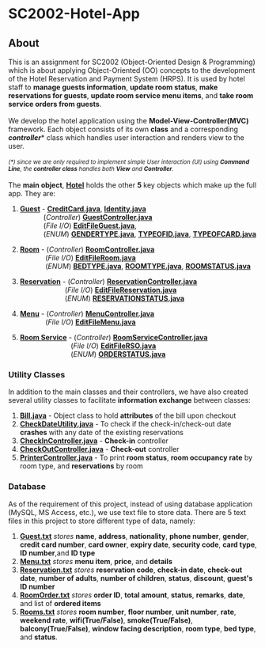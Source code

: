 # SC2002-Hotel-App
## About 
This is an assignment for SC2002 (Object-Oriented Design & Programming) which is about applying Object-Oriented (OO) concepts to the development of the Hotel Reservation and Payment System (HRPS). It is used by hotel staff to **manage guests information**, **update room status**, **make reservations for guests**, **update room service menu items**, and **take room service orders from guests**.
\
\
We develop the hotel application using the **Model-View-Controller(MVC)** framework. Each object consists of its own **class** and a corresponding **_controller_*** class which handles user interaction and renders view to the user.
\
\
<sup>_(*) since we are only required to implement simple User interaction (UI) using **Command Line**, the **controller class** handles both **View** and **Controller**._</sup>
\
\
The **main object**, **[Hotel](src/hotelReservation/Hotel.java)** holds the other **5** key objects which make up the full app. They are: 
1. **[Guest](src/hotelReservation/Guests.java)** - **[CreditCard.java](src/hotelReservation/CreditCard.java)**, **[Identity.java](src/hotelReservation/Identity.java)**
\
&nbsp;&nbsp;&nbsp;&nbsp;&nbsp;&nbsp;&nbsp;&nbsp;&nbsp;&nbsp;&nbsp;&nbsp;(_Controller_) **[GuestController.java](src/hotelReservation/GuestController.java)**
\
&nbsp;&nbsp;&nbsp;&nbsp;&nbsp;&nbsp;&nbsp;&nbsp;&nbsp;&nbsp;&nbsp;&nbsp;(_File I/O_) **[EditFileGuest.java](src/hotelReservation/EditFileGuest.java)**, 
\
&nbsp;&nbsp;&nbsp;&nbsp;&nbsp;&nbsp;&nbsp;&nbsp;&nbsp;&nbsp;&nbsp;&nbsp;(_ENUM_) **[GENDERTYPE.java](src/hotelReservation/GENDERTYPE.java)**, **[TYPEOFID.java](src/hotelReservation/TYPEOFID.java)**, **[TYPEOFCARD.java](src/hotelReservation/TYPEOFCARD.java)**

2. **[Room](src/hotelResevation/Rooms.java)** - (_Controller_) **[RoomController.java](src/hotelReservation/RoomController.java)**
\
&nbsp;&nbsp;&nbsp;&nbsp;&nbsp;&nbsp;&nbsp;&nbsp;&nbsp;&nbsp;&nbsp;&nbsp;&nbsp;(_File I/O_) **[EditFileRoom.java](src/hotelReservation/EditFileRoom.java)**
\
&nbsp;&nbsp;&nbsp;&nbsp;&nbsp;&nbsp;&nbsp;&nbsp;&nbsp;&nbsp;&nbsp;&nbsp;&nbsp;(_ENUM_) **[BEDTYPE.java](src/hotelReservation/BEDTYPE.java)**, **[ROOMTYPE.java](src/hotelReservation/ROOMTYPE.java)**,  **[ROOMSTATUS.java](src/hotelReservation/ROOMSTATUS.java)**
3. **[Reservation](src/hotelReservation/Reservation.java)** - (_Controller_) **[ReservationController.java](src/hotelReservation/ReservationController.java)** 
\
&nbsp;&nbsp;&nbsp;&nbsp;&nbsp;&nbsp;&nbsp;&nbsp;&nbsp;&nbsp;&nbsp;&nbsp;&nbsp;&nbsp;&nbsp;&nbsp;&nbsp;&nbsp;&nbsp;&nbsp;&nbsp;&nbsp;&nbsp;(_File I/O_) **[EditFileReservation.java](src/hotelReservation/EditFileReservation.java)** 
\
&nbsp;&nbsp;&nbsp;&nbsp;&nbsp;&nbsp;&nbsp;&nbsp;&nbsp;&nbsp;&nbsp;&nbsp;&nbsp;&nbsp;&nbsp;&nbsp;&nbsp;&nbsp;&nbsp;&nbsp;&nbsp;&nbsp;&nbsp;(_ENUM_) **[RESERVATIONSTATUS.java](src/hotelReservation/RESERVATIONSTATUS.java)**
4. **[Menu](src/hotelReservation/Menu.java)** - (_Controller_) **[MenuController.java](src/hotelReservation/MenuController.java)**
\
&nbsp;&nbsp;&nbsp;&nbsp;&nbsp;&nbsp;&nbsp;&nbsp;&nbsp;&nbsp;&nbsp;&nbsp;&nbsp;(_File I/O_) **[EditFileMenu.java](src/hotelReservation/EditFileMenu.java)**
5. **[Room Service](src/hotelReservation/RoomServiceOrder.java)** - (_Controller_) **[RoomServiceController.java](src/hotelReservation/RoomServiceController.java)**
\
&nbsp;&nbsp;&nbsp;&nbsp;&nbsp;&nbsp;&nbsp;&nbsp;&nbsp;&nbsp;&nbsp;&nbsp;&nbsp;&nbsp;&nbsp;&nbsp;&nbsp;&nbsp;&nbsp;&nbsp;&nbsp;&nbsp;&nbsp;&nbsp;&nbsp;&nbsp;(_File I/O_) **[EditFileRSO.java](src/hotelReservation/EditFileRSO.java)**
\
&nbsp;&nbsp;&nbsp;&nbsp;&nbsp;&nbsp;&nbsp;&nbsp;&nbsp;&nbsp;&nbsp;&nbsp;&nbsp;&nbsp;&nbsp;&nbsp;&nbsp;&nbsp;&nbsp;&nbsp;&nbsp;&nbsp;&nbsp;&nbsp;&nbsp;&nbsp;(_ENUM_) **[ORDERSTATUS.java](src/hotelReservation/ORDERSTATUS.java)**

### Utility Classes
In addition to the main classes and their controllers, we have also created several utility classes to facilitate **information exchange** between classes:
1. **[Bill.java](src/hotelReservation/Bill.java)** - Object class to hold **attributes** of the bill upon checkout
2. **[CheckDateUtility.java](src/hotelReservation/CheckDateUtility.java)** - To check if the check-in/check-out date **crashes** with any date of the existing reservations
3. **[CheckInController.java](src/hotelReservation/CheckInController.java)** - **Check-in** controller
4. **[CheckOutController.java](src/hotelReservation/CheckOutController.java)** - **Check-out** controller
5. **[PrinterController.java](src/hotelReservation/PrinterController.java)** - To print **room status**, **room occupancy rate** by room type, and **reservations** by room 


### Database 
As of the requirement of this project, instead of using database application (MySQL, MS Access, etc.), we use text file to store data. There are 5 text files in this project to store different type of data, namely: 
1. **[Guest.txt](Guest.txt)** _stores_ **name**, **address**, **nationality**, **phone number**, **gender**, **credit card number**, **card owner**, **expiry date**, **security code**, **card type**, **ID number**,and **ID type**
2. **[Menu.txt](Menu.txt)** _stores_ **menu item**, **price**, and **details**
3. **[Reservation.txt](Reservation.txt)** _stores_ **reservation code**, **check-in date**, **check-out date**, **number of adults**, **number of children**, **status**, **discount**, **guest's ID number**
4. **[RoomOrder.txt](RoomOrder.txt)** _stores_ **order ID**, **total amount**, **status**, **remarks**, **date**, and list of **ordered items**
5. **[Rooms.txt](Rooms.txt)** _stores_ **room number**, **floor number**, **unit number**, **rate**, **weekend rate**, **wifi(True/False)**, **smoke(True/False)**, **balcony(True/False)**, **window facing description**, **room type**, **bed type**, and **status**.
